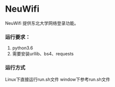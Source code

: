 # NeuWifi
NeuWifi
提供东北大学网络登录功能。


### 运行要求：
1. python3.6
2. 需要安装urllib、bs4、requests


### 运行方式
Linux下直接运行run.sh文件
window下参考run.sh文件
